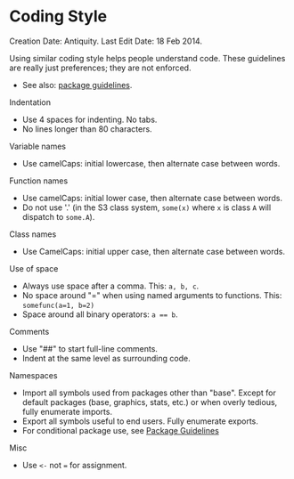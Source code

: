 # Coding Style

Creation Date: Antiquity.
Last Edit Date: 18 Feb 2014.

Using similar coding style helps people understand code.  These
guidelines are really just preferences; they are not enforced. 

* See also: [package guidelines](/developers/package-guidelines).

Indentation

* Use 4 spaces for indenting.  No tabs.
* No lines longer than 80 characters.

Variable names

* Use camelCaps: initial lowercase, then alternate case between words.

Function names

* Use camelCaps: initial lower case, then alternate case between words.
* Do not use '.' (in the S3 class system, `some(x)` where `x` is class
  `A` will dispatch to `some.A`).
  
Class names

* Use CamelCaps: initial upper case, then alternate case between
  words.

Use of space

* Always use space after a comma.  This: `a, b, c`.
* No space around "=" when using named arguments to functions. This:
  `somefunc(a=1, b=2)`
* Space around all binary operators: `a == b`.

Comments

* Use "##" to start full-line comments.
* Indent at the same level as surrounding code.

Namespaces

* Import all symbols used from packages other than "base". Except for
  default packages (base, graphics, stats, etc.) or when overly
  tedious, fully enumerate imports.
* Export all symbols useful to end users. Fully enumerate exports.
* For conditional package use, see
  [Package Guidelines](developers/package-guidelines/#dependencies)

Misc

* Use `<-` not `=` for assignment.
